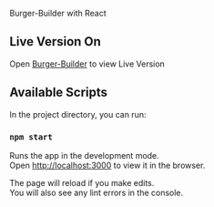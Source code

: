 Burger-Builder with React 

## Live Version On

Open [Burger-Builder](https://mans-burger-builder.web.app) to view Live Version

## Available Scripts

In the project directory, you can run:

### `npm start`

Runs the app in the development mode.<br />
Open [http://localhost:3000](http://localhost:3000) to view it in the browser.

The page will reload if you make edits.<br />
You will also see any lint errors in the console.